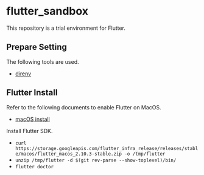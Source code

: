 # flutter_sandbox

This repository is a trial environment for Flutter.

## Prepare Setting

The following tools are used.

- [direnv](https://github.com/direnv/direnv)

## Flutter Install

Refer to the following documents to enable Flutter on MacOS.

- [macOS install](https://docs.flutter.dev/get-started/install/macos)

Install Flutter SDK.
- `curl https://storage.googleapis.com/flutter_infra_release/releases/stable/macos/flutter_macos_2.10.3-stable.zip -o /tmp/flutter`
- `unzip /tmp/flutter -d $(git rev-parse --show-toplevel)/bin/`
- `flutter doctor`
